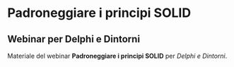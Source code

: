 # Padroneggiare i principi SOLID
## Webinar per Delphi e Dintorni

Materiale del webinar **Padroneggiare i principi SOLID** per *Delphi e Dintorni*.
